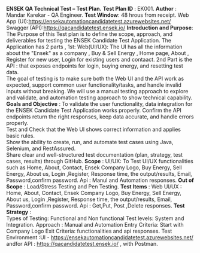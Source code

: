 **ENSEK QA Technical Test – Test Plan.**
**Test Plan ID** : EK001.
**Author** : Mandar Karekar - QA Engineer.
**Test Window**: 48 hrous from receipt.
Web App (UI):https://ensekautomationcandidatetest.azurewebsites.net/  
Swagger (API):https://qacandidatetest.ensek.io/
**Introduction and Purpose**: The Purpose of this Test plan is to define the scope, approach, and deliverables for testing the ENSEK Candidate Test Application.
The Application has 2 parts , 1st: Web(UI/UX): The UI has all the information about the "Ensek" as a company , Buy & Sell Energy , Home page, About , Register for new user, Login for existing users and contaact.
2nd Part is the API : that exposes endpoints for login, buying energy, and resetting test data.  
The goal of testing is to make sure both the Web UI and the API work as expected, support common user functionality/tasks, and handle invalid inputs without breaking. We will use a manual testing approach to explore and validate, and automation testing approach to show technical capability.
**Goals and Objective** : To validate the user functionality, data integration for the ENSEK Candidate Test Application works properly.
Confirm the API endpoints return the right responses, keep data accurate, and handle errors properly.  
Test and Check that the Web UI shows correct information and applies basic rules.  
Show the ability to create, run, and automate test cases using Java, Selenium, and RestAssured.  
Share clear and well-structured test documentation (plan, strategy, test cases, results) through GitHub.
**Scope** : 
UI/UX: To Test UI/UX functionalities such as Home, About, Contact, Ensek Company Logo, Buy Energy, Sell Energy, About us, Login ,Register, Response time, the output/results, Email, Password,confirm password.
Api : Manul and Automation responses.
**Out of Scope** : Load/Stress Testing and Pen Testing.
**Test Items** : Web UI/UX : Home, About, Contact, Ensek Company Logo, Buy Energy, Sell Energy, About us, Login ,Register, Response time, the output/results, Email, Password,confirm password.
Api : Get,Put, Post ,Delete responses.
**Test Strategy** :  
Types of Testing: Functional and Non functional
Test levels: System and Integration.
Approach : Manual and Automation
Entry Criteria: Start with Company Logo
Exit Criteria: functionalities and api responses.
Test Environment :UI -  https://ensekautomationcandidatetest.azurewebsites.net/ andfor  API : https://qacandidatetest.ensek.io/ , with Postman.






